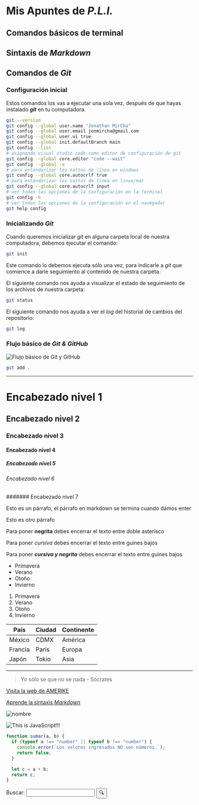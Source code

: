 # Mis Apuntes de _P.L.I._

## Comandos básicos de terminal

## Sintaxis de _Markdown_

## Comandos de _Git_

### Configuración inicial

Estos comandos los vas a ejecutar una sola vez, después de que hayas instalado _**git**_ en tu computadora.

```bash
git --version
git config --global user.name "Jonathan MirCha"
git config --global user.email jonmircha@gmail.com
git config --global user.ui true
git config --global init.defaultBranch main
git config --list
# asignando visual studio code como editor de configuración de git
git config --global core.editor "code --wait"
git config --global -e
# para estandarizar los saltos de línea en windows
git config --global core.autocrlf true
# para estandarizar los saltos de línea en linux/mac
git config --global core.autocrlf input
# ver todas las opciones de la configuración en la terminal
git config -h
# ver todas las opciones de la configuración en el navegador
git help config
```

### Inicializando _Git_

Cuando queremos inicializar _git_ en alguna carpeta local de nuestra computadora, debemos ejecutar el comando:

```bash
git init
```

Este comando lo debemos ejecuta sólo una vez, para indicarle a _git_ que comience a darle seguimiento al contenido de nuestra carpeta.

El siguiente comando nos ayuda a visualizar el estado de seguimiento de los archivos de nuestra carpeta:

```bash
git status
```

El siguiente comando nos ayuda a ver el _log_ del historial de cambios del repositorio:

```bash
git log
```

### Flujo básico de _Git & GitHub_

![Flujo básico de Git y GitHub](https://jonmircha.com/img/blog/git-flow.png)

```bash
git add .
```

---

# Encabezado nivel 1

## Encabezado nivel 2

### Encabezado nivel 3

#### Encabezado nivel 4

##### Encabezado nivel 5

###### Encabezado nivel 6

####### Encabezado nivel 7

Esto es un párrafo, el párrafo en markdown se termina cuando damos enter

Esto es otro párrafo

Para poner **negrita** debes encerrar el texto entre doble asterísco

Para poner _cursiva_ debes encerrar el texto entre guines bajos

Para poner _**cursiva y negrita**_ debes encerrar el texto entre guines bajos

- Primavera
- Verano
- Otoño
- Invierno

1. Primavera
1. Verano
1. Otoño
1. Invierno

| País    | Ciudad | Continente |
| ------- | ------ | ---------- |
| México  | CDMX   | América    |
| Francia | París  | Europa     |
| Japón   | Tokio  | Asia       |

---

> Yo sólo se que no se nada - Sócrates

[Visita la web de AMERIKE](https://amerike.edu.mx)

[Aprende la sintaxis _Markdown_](https://jonmircha.com/markdown)

![nombre](url)

![This is JavaScript!!!](https://jonmircha.com/img/blog/this-is-javascript.jpg)

```js
function sumar(a, b) {
  if (typeof a !== "number" || typeof b !== "number") {
    console.error(`Los valores ingresados NO son números.`);
    return false;
  }

  let c = a + b;
  return c;
}
```

<form>
  <label for="q">Buscar:</label>
  <input type="search" name="q" id="q" required />
  <input type="submit" value="🔍" />
</form>

<!-- Esto es un comentario en MArkdown -->

<!-- ygkgipugliugiuglliugi -->
